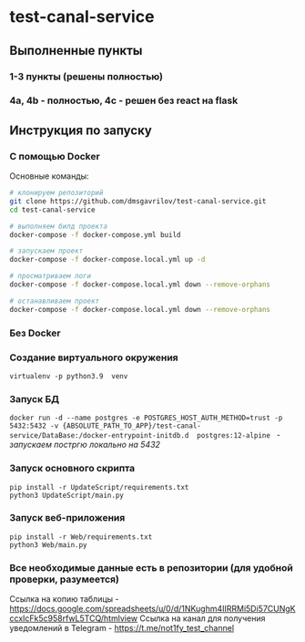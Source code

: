 # test-canal-service


## Выполненные пункты
### 1-3 пункты (решены полностью)

### 4a, 4b - полностью, 4с - решен без react на flask


## Инструкция по запуску 

### С помощью Docker
Основные команды:
```sh
# клонируем репозиторий
git clone https://github.com/dmsgavrilov/test-canal-service.git
cd test-canal-service

# выполняем билд проекта
docker-compose -f docker-compose.yml build

# запускаем проект
docker-compose -f docker-compose.local.yml up -d

# просматриваем логи
docker-compose -f docker-compose.local.yml down --remove-orphans

# останавливаем проект
docker-compose -f docker-compose.local.yml down --remove-orphans
```


### Без Docker

### Создание виртуального окружения

`virtualenv -p python3.9  venv`

### Запуск БД 

`docker run -d --name postgres -e POSTGRES_HOST_AUTH_METHOD=trust -p 5432:5432 -v {ABSOLUTE_PATH_TO_APP}/test-canal-service/DataBase:/docker-entrypoint-initdb.d  postgres:12-alpine
` *- запускаем постргю локально на 5432*

### Запуск основного скрипта
```
pip install -r UpdateScript/requirements.txt
python3 UpdateScript/main.py
```

### Запуск веб-приложения
```
pip install -r Web/requirements.txt
python3 Web/main.py
```


### Все необходимые данные есть в репозитории (для удобной проверки, разумеется)

Ссылка на копию таблицы - https://docs.google.com/spreadsheets/u/0/d/1NKughm4IIRRMi5Di57CUNgKccxIcFk5c958rfwL5TCQ/htmlview
Ссылка на канал для получения уведомлений в Telegram - https://t.me/not1fy_test_channel 
